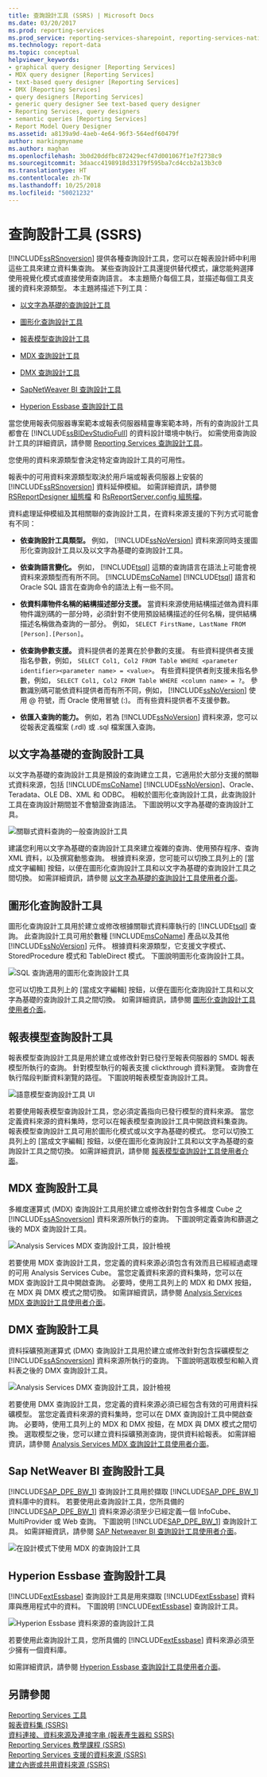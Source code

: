 ```yaml
---
title: 查詢設計工具 (SSRS) | Microsoft Docs
ms.date: 03/20/2017
ms.prod: reporting-services
ms.prod_service: reporting-services-sharepoint, reporting-services-native
ms.technology: report-data
ms.topic: conceptual
helpviewer_keywords:
- graphical query designer [Reporting Services]
- MDX query designer [Reporting Services]
- text-based query designer [Reporting Services]
- DMX [Reporting Services]
- query designers [Reporting Services]
- generic query designer See text-based query designer
- Reporting Services, query designers
- semantic queries [Reporting Services]
- Report Model Query Designer
ms.assetid: a8139a9d-4aeb-4e64-96f3-564edf60479f
author: markingmyname
ms.author: maghan
ms.openlocfilehash: 3b0d20ddfbc872429ecf47d001067f1e7f2738c9
ms.sourcegitcommit: 3daacc4198918d33179f595ba7cd4ccb2a13b3c0
ms.translationtype: HT
ms.contentlocale: zh-TW
ms.lasthandoff: 10/25/2018
ms.locfileid: "50021232"
---
```

# <a name="query-design-tools-ssrs"></a>查詢設計工具 (SSRS)
  [!INCLUDE[ssRSnoversion](../../includes/ssrsnoversion-md.md)] 提供各種查詢設計工具，您可以在報表設計師中利用這些工具來建立資料集查詢。 某些查詢設計工具還提供替代模式，讓您能夠選擇使用視覺化模式或直接使用查詢語言。 本主題簡介每個工具，並描述每個工具支援的資料來源類型。 本主題將描述下列工具：  
  
-   [以文字為基礎的查詢設計工具](#Textbased)  
  
-   [圖形化查詢設計工具](#Graphical)  
  
-   [報表模型查詢設計工具](#Model)  
  
-   [MDX 查詢設計工具](#MDX)  
  
-   [DMX 查詢設計工具](#DMX)  
  
-   [SapNetWeaver BI 查詢設計工具](#SAPBW)  
  
-   [Hyperion Essbase 查詢設計工具](#Hyperion)  
  
 當您使用報表伺服器專案範本或報表伺服器精靈專案範本時，所有的查詢設計工具都會在 [!INCLUDE[ssBIDevStudioFull](../../includes/ssbidevstudiofull-md.md)] 的資料設計環境中執行。 如需使用查詢設計工具的詳細資訊，請參閱 [Reporting Services 查詢設計工具](https://msdn.microsoft.com/library/07efd3f1-804f-45f7-b62a-3e727a3d9835)。  
  
 您使用的資料來源類型會決定特定查詢設計工具的可用性。  
  
 報表中的可用資料來源類型取決於用戶端或報表伺服器上安裝的 [!INCLUDE[ssRSnoversion](../../includes/ssrsnoversion-md.md)] 資料延伸模組。 如需詳細資訊，請參閱 [RSReportDesigner 組態檔](../../reporting-services/report-server/rsreportdesigner-configuration-file.md) 和 [RsReportServer.config 組態檔](../../reporting-services/report-server/rsreportserver-config-configuration-file.md)。  
  
 資料處理延伸模組及其相關聯的查詢設計工具，在資料來源支援的下列方式可能會有不同：  
  
-   **依查詢設計工具類型。** 例如， [!INCLUDE[ssNoVersion](../../includes/ssnoversion-md.md)] 資料來源同時支援圖形化查詢設計工具以及以文字為基礎的查詢設計工具。  
  
-   **依查詢語言變化。** 例如， [!INCLUDE[tsql](../../includes/tsql-md.md)] 這類的查詢語言在語法上可能會視資料來源類型而有所不同。 [!INCLUDE[msCoName](../../includes/msconame-md.md)] [!INCLUDE[tsql](../../includes/tsql-md.md)] 語言和 Oracle SQL 語言在查詢命令的語法上有一些不同。  
  
-   **依資料庫物件名稱的結構描述部分支援。** 當資料來源使用結構描述做為資料庫物件識別碼的一部分時，必須針對不使用預設結構描述的任何名稱，提供結構描述名稱做為查詢的一部分。 例如， `SELECT FirstName, LastName FROM [Person].[Person]`。  
  
-   **依查詢參數支援。** 資料提供者的差異在於參數的支援。 有些資料提供者支援指名參數，例如， `SELECT Col1, Col2 FROM Table WHERE <parameter identifier><parameter name> = <value>`。 有些資料提供者則支援未指名參數，例如， `SELECT Col1, Col2 FROM Table WHERE <column name> = ?`。 參數識別碼可能依資料提供者而有所不同，例如， [!INCLUDE[ssNoVersion](../../includes/ssnoversion-md.md)] 使用 @ 符號，而 Oracle 使用冒號 (:)。 而有些資料提供者不支援參數。  
  
-   **依匯入查詢的能力。** 例如，若為 [!INCLUDE[ssNoVersion](../../includes/ssnoversion-md.md)] 資料來源，您可以從報表定義檔案 (.rdl) 或 .sql 檔案匯入查詢。  
  
##  <a name="Textbased"></a> 以文字為基礎的查詢設計工具  
 以文字為基礎的查詢設計工具是預設的查詢建立工具，它適用於大部分支援的關聯式資料來源，包括 [!INCLUDE[msCoName](../../includes/msconame-md.md)] [!INCLUDE[ssNoVersion](../../includes/ssnoversion-md.md)]、Oracle、Teradata、OLE DB、XML 和 ODBC。 相較於圖形化查詢設計工具，此查詢設計工具在查詢設計期間並不會驗證查詢語法。 下圖說明以文字為基礎的查詢設計工具。  
  
 ![關聯式資料查詢的一般查詢設計工具](../../reporting-services/report-data/media/rsqd-dsaw-sql-generic.gif "關聯式資料查詢的一般查詢設計工具")  
  
 建議您利用以文字為基礎的查詢設計工具來建立複雜的查詢、使用預存程序、查詢 XML 資料，以及撰寫動態查詢。 根據資料來源，您可能可以切換工具列上的 [當成文字編輯] 按鈕，以便在圖形化查詢設計工具和以文字為基礎的查詢設計工具之間切換。 如需詳細資訊，請參閱 [以文字為基礎的查詢設計工具使用者介面](https://msdn.microsoft.com/library/44b7c664-03aa-494e-a484-052b318e810c)。  
  
##  <a name="Graphical"></a> 圖形化查詢設計工具  
 圖形化查詢設計工具用於建立或修改根據關聯式資料庫執行的 [!INCLUDE[tsql](../../includes/tsql-md.md)] 查詢。 此查詢設計工具可用於數種 [!INCLUDE[msCoName](../../includes/msconame-md.md)] 產品以及其他 [!INCLUDE[ssNoVersion](../../includes/ssnoversion-md.md)] 元件。 根據資料來源類型，它支援文字模式、StoredProcedure 模式和 TableDirect 模式。 下圖說明圖形化查詢設計工具。  
  
 ![SQL 查詢適用的圖形化查詢設計工具](../../reporting-services/report-data/media/rsqd-dsaw-sql.gif "SQL 查詢適用的圖形化查詢設計工具")  
  
 您可以切換工具列上的 [當成文字編輯] 按鈕，以便在圖形化查詢設計工具和以文字為基礎的查詢設計工具之間切換。 如需詳細資訊，請參閱 [圖形化查詢設計工具使用者介面](../../reporting-services/report-data/graphical-query-designer-user-interface.md)。  
  
##  <a name="Model"></a> 報表模型查詢設計工具  
 報表模型查詢設計工具是用於建立或修改針對已發行至報表伺服器的 SMDL 報表模型所執行的查詢。 針對模型執行的報表支援 clickthrough 資料瀏覽。 查詢會在執行階段判斷資料瀏覽的路徑。 下圖說明報表模型查詢設計工具。  
  
 ![語意模型查詢設計工具 UI](../../reporting-services/report-data/media/rsqd-dsawmodel-smql.gif "語意模型查詢設計工具 UI")  
  
 若要使用報表模型查詢設計工具，您必須定義指向已發行模型的資料來源。 當您定義資料來源的資料集時，您可以在報表模型查詢設計工具中開啟資料集查詢。 報表模型查詢設計工具可用於圖形化模式或以文字為基礎的模式。 您可以切換工具列上的 [當成文字編輯] 按鈕，以便在圖形化查詢設計工具和以文字為基礎的查詢設計工具之間切換。 如需詳細資訊，請參閱 [報表模型查詢設計工具使用者介面](../../reporting-services/report-data/report-model-query-designer-user-interface.md)。  
  
##  <a name="MDX"></a> MDX 查詢設計工具  
 多維度運算式 (MDX) 查詢設計工具用於建立或修改針對包含多維度 Cube 之 [!INCLUDE[ssASnoversion](../../includes/ssasnoversion-md.md)] 資料來源所執行的查詢。 下圖說明定義查詢和篩選之後的 MDX 查詢設計工具。  
  
 ![Analysis Services MDX 查詢設計工具，設計檢視](../../reporting-services/report-data/media/rsqd-dsawas-mdx-designmode.gif "Analysis Services MDX 查詢設計工具，設計檢視")  
  
 若要使用 MDX 查詢設計工具，您定義的資料來源必須包含有效而且已經經過處理的可用 Analysis Services Cube。 當您定義資料來源的資料集時，您可以在 MDX 查詢設計工具中開啟查詢。 必要時，使用工具列上的 MDX 和 DMX 按鈕，在 MDX 與 DMX 模式之間切換。 如需詳細資訊，請參閱 [Analysis Services MDX 查詢設計工具使用者介面](../../reporting-services/report-data/analysis-services-mdx-query-designer-user-interface.md)。  
  
##  <a name="DMX"></a> DMX 查詢設計工具  
 資料採礦預測運算式 (DMX) 查詢設計工具用於建立或修改針對包含採礦模型之 [!INCLUDE[ssASnoversion](../../includes/ssasnoversion-md.md)] 資料來源所執行的查詢。 下圖說明選取模型和輸入資料表之後的 DMX 查詢設計工具。  
  
 ![Analysis Services DMX 查詢設計工具，設計檢視](../../reporting-services/report-data/media/rsqd-dsawas-dmx-designmode.gif "Analysis Services DMX 查詢設計工具，設計檢視")  
  
 若要使用 DMX 查詢設計工具，您定義的資料來源必須已經包含有效的可用資料採礦模型。 當您定義資料來源的資料集時，您可以在 DMX 查詢設計工具中開啟查詢。 必要時，使用工具列上的 MDX 和 DMX 按鈕，在 MDX 與 DMX 模式之間切換。 選取模型之後，您可以建立資料採礦預測查詢，提供資料給報表。 如需詳細資訊，請參閱 [Analysis Services MDX 查詢設計工具使用者介面](../../reporting-services/report-data/analysis-services-dmx-query-designer-user-interface.md)。  
  
##  <a name="SAPBW"></a> Sap NetWeaver BI 查詢設計工具  
 [!INCLUDE[SAP_DPE_BW_1](../../includes/sap-dpe-bw-1-md.md)] 查詢設計工具用於擷取 [!INCLUDE[SAP_DPE_BW_1](../../includes/sap-dpe-bw-1-md.md)] 資料庫中的資料。 若要使用此查詢設計工具，您所具備的 [!INCLUDE[SAP_DPE_BW_1](../../includes/sap-dpe-bw-1-md.md)] 資料來源必須至少已經定義一個 InfoCube、MultiProvider 或 Web 查詢。 下圖說明 [!INCLUDE[SAP_DPE_BW_1](../../includes/sap-dpe-bw-1-md.md)] 查詢設計工具。 如需詳細資訊，請參閱 [SAP Netweaver BI 查詢設計工具使用者介面](../../reporting-services/report-data/sap-netweaver-bi-query-designer-user-interface.md)。  
  
 ![在設計模式下使用 MDX 的查詢設計工具](../../reporting-services/report-data/media/rsqd-dssapbw-mdx-designmode.gif "在設計模式下使用 MDX 的查詢設計工具")  
  
##  <a name="Hyperion"></a> Hyperion Essbase 查詢設計工具  
 [!INCLUDE[extEssbase](../../includes/extessbase-md.md)] 查詢設計工具是用來擷取 [!INCLUDE[extEssbase](../../includes/extessbase-md.md)] 資料庫與應用程式中的資料。 下圖說明 [!INCLUDE[extEssbase](../../includes/extessbase-md.md)] 查詢設計工具。  
  
 ![Hyperion Essbase 資料來源的查詢設計工具](../../reporting-services/report-data/media/rsqd-dshyperionessbase-mdx-designmode.gif "Hyperion Essbase 資料來源的查詢設計工具")  
  
 若要使用此查詢設計工具，您所具備的 [!INCLUDE[extEssbase](../../includes/extessbase-md.md)] 資料來源必須至少擁有一個資料庫。  
  
 如需詳細資訊，請參閱 [Hyperion Essbase 查詢設計工具使用者介面](../../reporting-services/report-data/hyperion-essbase-query-designer-user-interface.md)。  
  
## <a name="see-also"></a>另請參閱  
 [Reporting Services 工具](../../reporting-services/tools/reporting-services-tools.md)   
 [報表資料集 &#40;SSRS&#41;](../../reporting-services/report-data/report-datasets-ssrs.md)   
 [資料連接、資料來源及連接字串 &#40;報表產生器和 SSRS&#41;](../../reporting-services/report-data/data-connections-data-sources-and-connection-strings-report-builder-and-ssrs.md)   
 [Reporting Services 教學課程 &#40;SSRS&#41;](../../reporting-services/reporting-services-tutorials-ssrs.md)   
 [Reporting Services 支援的資料來源 &#40;SSRS&#41;](../../reporting-services/report-data/data-sources-supported-by-reporting-services-ssrs.md)   
 [建立內嵌或共用資料來源 &#40;SSRS&#41;](https://msdn.microsoft.com/library/b111a8d0-a60d-4c8b-b00a-51644b19c34b)  
  
  
